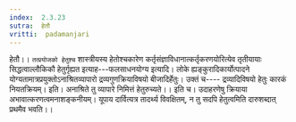 ```yaml
---
index:  2.3.23
sutra:  हेतौ
vritti:  padamanjari
---
```


हेतौ।। `तत्प्रयोजको हेतुश्च` शास्त्रीयस्य हेतोश्चकारेण कर्तृसंज्ञाविधानात्कर्तृकरणयोरित्येव तृतीयायाः सिद्धत्वाल्लौकिकौ हेतुर्गृह्यत इत्याह---फलसाधनयोग्य इत्यादि। लोके ह्यङ्कुरादिकार्योत्पादने योग्यतामात्रप्रयुक्तोऽनाश्रितव्यापारो द्रव्यगुणक्रियाविषयो बीजादिर्हेतुः। उक्तं च----
द्रव्यादिविषयो हेतुः कारकं नियतक्रियम्। इति।
अनाश्रिते तु व्यापारे निमित्तं हेतुरुच्यते।। इति च।
उदाहरणेषु क्रियाया अभावात्करणत्वमनाशङ्कनीयम्। यूपाय दार्वित्यत्र तादर्थ्य विवक्षितम्, न तु सदपि हेतुत्वमिति दारुशब्दात् प्रथमैव भवति।।
